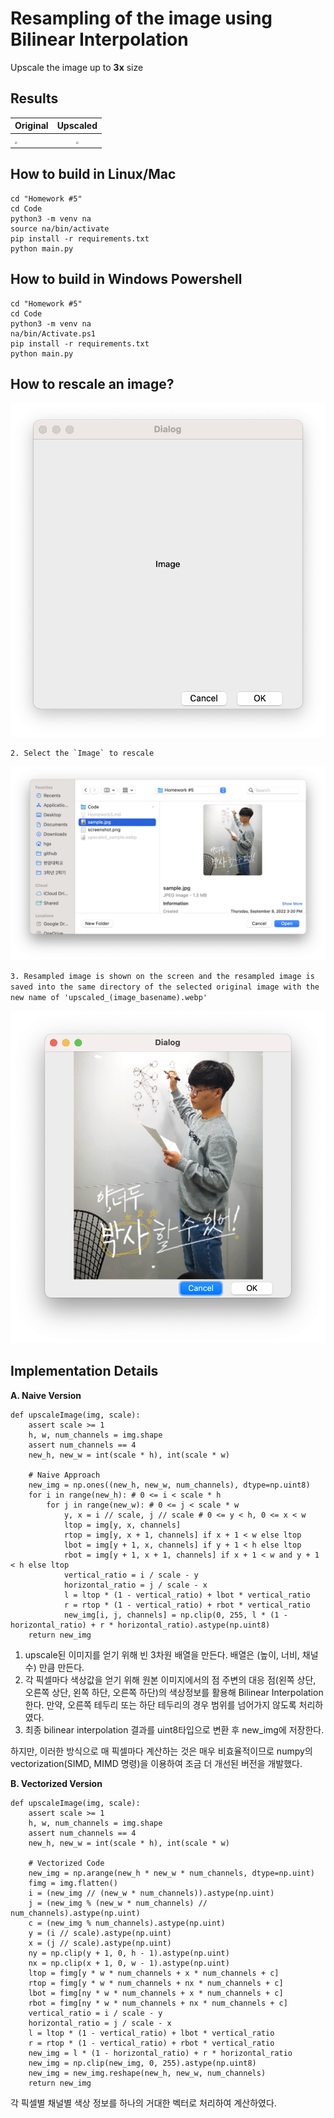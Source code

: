 # **Resampling of the image using Bilinear Interpolation**



Upscale the image up to **3x** size

## Results

| Original                                                     |                           Upscaled                           |
| ------------------------------------------------------------ | :----------------------------------------------------------: |
| <img src="/Users/hgs/github/2022_mat3008_2017030473/Homework #5/sample.jpg" style="zoom:25%;" /> | <img src="/Users/hgs/github/2022_mat3008_2017030473/Homework #5/upscaled_sample.webp" style="zoom: 25%;" /> |



## How to build in Linux/Mac

```
cd "Homework #5"
cd Code
python3 -m venv na
source na/bin/activate
pip install -r requirements.txt 
python main.py
```



## How to build in Windows Powershell

```
cd "Homework #5"
cd Code
python3 -m venv na
na/bin/Activate.ps1
pip install -r requirements.txt
python main.py
```



## How to rescale an image?

![](screenshot1.png)

```
2. Select the `Image` to rescale
```

![](screenshot2.png)

`3. Resampled image is shown on the screen and the resampled image is saved into the same directory of the selected original image with the new name of 'upscaled_(image_basename).webp'`

![](screenshot3.png)

## Implementation Details

**A. Naive Version**

```
def upscaleImage(img, scale):
    assert scale >= 1
    h, w, num_channels = img.shape
    assert num_channels == 4
    new_h, new_w = int(scale * h), int(scale * w)
    
    # Naive Approach
    new_img = np.ones((new_h, new_w, num_channels), dtype=np.uint8)
    for i in range(new_h): # 0 <= i < scale * h
        for j in range(new_w): # 0 <= j < scale * w
            y, x = i // scale, j // scale # 0 <= y < h, 0 <= x < w
            ltop = img[y, x, channels]
            rtop = img[y, x + 1, channels] if x + 1 < w else ltop
            lbot = img[y + 1, x, channels] if y + 1 < h else ltop
            rbot = img[y + 1, x + 1, channels] if x + 1 < w and y + 1 < h else ltop
            vertical_ratio = i / scale - y
            horizontal_ratio = j / scale - x
            l = ltop * (1 - vertical_ratio) + lbot * vertical_ratio
            r = rtop * (1 - vertical_ratio) + rbot * vertical_ratio
            new_img[i, j, channels] = np.clip(0, 255, l * (1 - horizontal_ratio) + r * horizontal_ratio).astype(np.uint8)
    return new_img
```

1. upscale된 이미지를 얻기 위해 빈 3차원 배열을 만든다. 배열은 (높이, 너비, 채널수) 만큼 만든다.
2. 각 픽셀마다 색상값을 얻기 위해 원본 이미지에서의 점 주변의 대응 점(왼쪽 상단, 오른쪽 상단, 왼쪽 하단, 오른쪽 하단)의 색상정보를 활용해 Bilinear Interpolation한다.
   만약, 오른쪽 테두리 또는 하단 테두리의 경우 범위를 넘어가지 않도록 처리하였다.
3. 최종 bilinear interpolation 결과를 uint8타입으로 변환 후 new_img에 저장한다.

하지만, 이러한 방식으로 매 픽셀마다 계산하는 것은 매우 비효율적이므로 numpy의 vectorization(SIMD, MIMD 명령)을 이용하여 조금 더 개선된 버전을 개발했다.

**B. Vectorized Version**

```
def upscaleImage(img, scale):
    assert scale >= 1
    h, w, num_channels = img.shape
    assert num_channels == 4
    new_h, new_w = int(scale * h), int(scale * w)
    
    # Vectorized Code
    new_img = np.arange(new_h * new_w * num_channels, dtype=np.uint)
    fimg = img.flatten()
    i = (new_img // (new_w * num_channels)).astype(np.uint)
    j = (new_img % (new_w * num_channels) // num_channels).astype(np.uint)
    c = (new_img % num_channels).astype(np.uint)
    y = (i // scale).astype(np.uint)
    x = (j // scale).astype(np.uint)
    ny = np.clip(y + 1, 0, h - 1).astype(np.uint)
    nx = np.clip(x + 1, 0, w - 1).astype(np.uint)
    ltop = fimg[y * w * num_channels + x * num_channels + c]
    rtop = fimg[y * w * num_channels + nx * num_channels + c]
    lbot = fimg[ny * w * num_channels + x * num_channels + c]
    rbot = fimg[ny * w * num_channels + nx * num_channels + c]
    vertical_ratio = i / scale - y
    horizontal_ratio = j / scale - x
    l = ltop * (1 - vertical_ratio) + lbot * vertical_ratio
    r = rtop * (1 - vertical_ratio) + rbot * vertical_ratio
    new_img = l * (1 - horizontal_ratio) + r * horizontal_ratio
    new_img = np.clip(new_img, 0, 255).astype(np.uint8)
    new_img = new_img.reshape(new_h, new_w, num_channels)
    return new_img
```

각 픽셀별 채널별 색상 정보를 하나의 거대한 벡터로 처리하여 계산하였다.